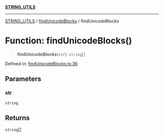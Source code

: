 [**STRING_UTILS**](../../README.md)

***

[STRING_UTILS](../../README.md) / [findUnicodeBlocks](../README.md) / findUnicodeBlocks

# Function: findUnicodeBlocks()

> **findUnicodeBlocks**(`str`): `string`[]

Defined in: [findUnicodeBlocks.ts:36](https://github.com/dailker/everyutil/blob/0531b9744e97cf76b2fb0fb9c6a72c61ec9e2b23/src/string/findUnicodeBlocks.ts#L36)

## Parameters

### str

`string`

## Returns

`string`[]
